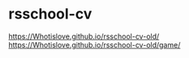 # rsschool-cv
https://Whotislove.github.io/rsschool-cv-old/<br>
https://Whotislove.github.io/rsschool-cv-old/game/

